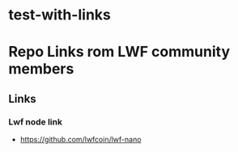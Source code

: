# test-with-links
# Repo Links rom LWF community members



## Links

### Lwf node link
- https://github.com/lwfcoin/lwf-nano
